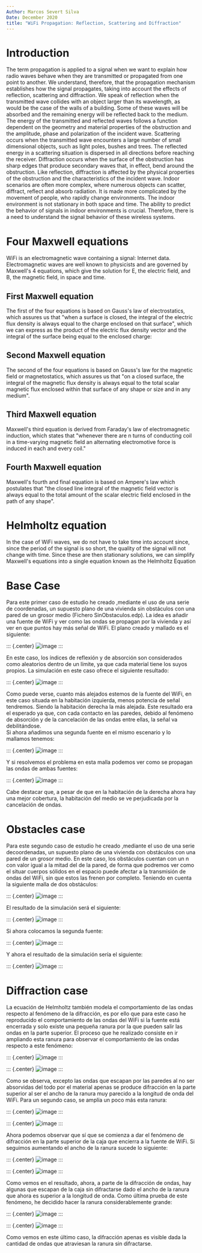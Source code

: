 ```yaml
---
Author: Marcos Severt Silva
Date: December 2020
title: "WiFi Propagation: Reflection, Scattering and Diffraction"
---
```


# Introduction

The term propagation is applied to a signal when we want to explain how radio waves behave when they are transmitted or propagated from one point to another. We understand, therefore, that the propagation mechanism establishes how the signal propagates, taking into account the effects of reflection, scattering and diffraction.
We speak of reflection when the transmitted wave collides with an object larger than its wavelength, as would be the case of the walls of a building. Some of these waves will be absorbed and the remaining energy will be reflected back to the medium.  The energy of the transmitted and reflected waves follows a function dependent on the geometry and material properties of the obstruction and the amplitude, phase and polarization of the incident wave. Scattering occurs when the transmitted wave encounters a large number of small dimensional objects, such as light poles, bushes and trees. The reflected energy in a scattering situation is dispersed in all directions before reaching the receiver. Diffraction occurs when the surface of the obstruction has sharp edges that produce secondary waves that, in effect, bend around the obstruction. Like reflection, diffraction is affected by the physical properties of the obstruction and the characteristics of the incident wave.
Indoor scenarios are often more complex, where numerous objects can scatter, diffract, reflect and absorb radiation. It is made more complicated by the movement of people, who rapidly change environments. The indoor environment is not stationary in both space and time. The ability to predict the behavior of signals in indoor environments is crucial. Therefore, there is a need to understand the signal behavior of these wireless systems.

# Four Maxwell equations

WiFi is an electromagnetic wave containing a signal: Internet data. Electromagnetic waves are well known to physicists and are governed by Maxwell's 4 equations, which give the solution for E, the electric field, and B, the magnetic field, in space and time. 

## First Maxwell equation

The first of the four equations is based on Gauss's law of electrostatics, which assures us that "when a surface is closed, the integral of the electric flux density is always equal to the charge enclosed on that surface", which we can express as the product of the electric flux density vector and the integral of the surface being equal to the enclosed charge:

## Second Maxwell equation

The second of the four equations is based on Gauss's law for the magnetic field or magnetostatics, which assures us that "on a closed surface, the integral of the magnetic flux density is always equal to the total scalar magnetic flux enclosed within that surface of any shape or size and in any medium".

## Third Maxwell equation

Maxwell's third equation is derived from Faraday's law of electromagnetic induction, which states that "whenever there are n turns of conducting coil in a time-varying magnetic field an alternating electromotive force is induced in each and every coil."

## Fourth Maxwell equation

Maxwell's fourth and final equation is based on Ampere's law which postulates that "the closed line integral of the magnetic field vector is always equal to the total amount of the scalar electric field enclosed in the path of any shape".

# Helmholtz equation

In the case of WiFi waves, we do not have to take time into account since, since the period of the signal is so short, the quality of the signal will not change with time. Since these are then stationary solutions, we can simplify Maxwell's equations into a single equation known as the Helmholtz Equation

# Base Case

Para este primer caso de estudio he creado ,mediante el uso de una serie
de coordenadas, un supuesto plano de una vivienda sin obstáculos con una
pared de un grosor medio (Fichero SinObstaculos.edp). La idea es añadir
una fuente de WiFi y ver como las ondas se propagan por la vivienda y
así ver en que puntos hay más señal de WiFi. El plano creado y mallado
es el siguiente:

::: {.center}
![image](SinObstaculosMalla.PNG)
:::

En este caso, los índices de reflexión y de absorción son considerados
como aleatorios dentro de un límite, ya que cada material tiene los
suyos propios. La simulación en este caso ofrece el siguiente resultado:

::: {.center}
![image](SinObstaculosResultado.PNG)
:::

Como puede verse, cuanto más alejados estemos de la fuente del WiFi, en
este caso situada en la habitación izquierda, menos potencia de señal
tendremos. Siendo la habitación derecha la más alejada. Este resultado
era el esperado ya que, con cada contacto en las paredes, debido al
fenómeno de absorción y de la cancelación de las ondas entre ellas, la
señal va debilitándose.\
Si ahora añadimos una segunda fuente en el mismo escenario y lo mallamos
tenemos:

::: {.center}
![image](SinObstaculosDosFuentes.PNG)
:::

Y si resolvemos el problema en esta malla podemos ver como se propagan
las ondas de ambas fuentes:

::: {.center}
![image](SinObstaculosDosFuentesResultado.PNG)
:::

Cabe destacar que, a pesar de que en la habitación de la derecha ahora
hay una mejor cobertura, la habitación del medio se ve perjudicada por
la cancelación de ondas.

# Obstacles case

Para este segundo caso de estudio he creado ,mediante el uso de una
serie decoordenadas, un supuesto plano de una vivienda con obstáculos
con una pared de un grosor medio. En este caso, los obstáculos cuentan
con un n con valor igual a la mitad del de la pared, de forma que
podremos ver como el situar cuerpos sólidos en el espacio puede afectar
a la transmisión de ondas del WiFi, sin que estos las frenen por
completo. Teniendo en cuenta la siguiente malla de dos obstáculos:

::: {.center}
![image](Obstaculos.PNG)
:::

El resultado de la simulación será el siguiente:

::: {.center}
![image](Obstaculos2.PNG)
:::

Si ahora colocamos la segunda fuente:

::: {.center}
![image](Obstaculos2f.PNG)
:::

Y ahora el resultado de la simulación sería el siguiente:

::: {.center}
![image](Obstaculos2f2.PNG)
:::

# Diffraction case

La ecuación de Helmholtz también modela el comportamiento de las ondas
respecto al fenómeno de la difracción, es por ello que para este caso he
reproducido el comportamiento de las ondas del WiFi si la fuente está
encerrada y solo existe una pequeña ranura por la que pueden salir las
ondas en la parte superior. El proceso que he realizado consiste en ir
ampliando esta ranura para observar el comportamiento de las ondas
respecto a este fenómeno:

::: {.center}
![image](SmallMalla.PNG)
:::

::: {.center}
![image](small.PNG)
:::

Como se observa, excepto las ondas que escapan por las paredes al no ser
absorvidas del todo por el material apenas se produce difracción en la
parte superior al ser el ancho de la ranura muy parecido a la longitud
de onda del WiFi. Para un segundo caso, se amplía un poco más esta
ranura:

::: {.center}
![image](mediumMall.PNG)
:::

::: {.center}
![image](medium.PNG)
:::

Ahora podemos observar que sí que se comienza a dar el fenómeno de
difracción en la parte superior de la caja que encierra a la fuente de
WiFi. Si seguimos aumentando el ancho de la ranura sucede lo siguiente:

::: {.center}
![image](bigMalla.PNG)
:::

::: {.center}
![image](big.PNG)
:::

Como vemos en el resultado, ahora, a parte de la difracción de ondas,
hay algunas que escapan de la caja sin difractarse dado el ancho de la
ranura que ahora es superior a la longitud de onda. Como última prueba
de este fenómeno, he decidido hacer la ranura considerablemente grande:

::: {.center}
![image](gapMalla.PNG)
:::

::: {.center}
![image](gap.PNG)
:::

Como vemos en este último caso, la difracción apenas es visible dada la
cantidad de ondas que atraviesan la ranura sin difractarse.
